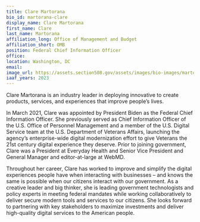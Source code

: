 ```yaml
---
title: Clare Martorana
bio_id: martorana-clare
display_name: Clare Martorana
first_name: Clare
last_name: Martorana
affiliation_long: Office of Management and Budget
affiliation_short: OMB
position: Federal Chief Information Officer
office: 
location: Washington, DC
email: 
image_url: https://assets.section508.gov/assets/images/bio-images/martorana-clare-1.jpg
iaaf_years: 2023
---
```

Clare Martorana is an industry leader in deploying innovative to create products, services, and experiences that improve people’s lives.

In March 2021, Clare was appointed by President Biden as the Federal Chief Information Officer. She previously served as Chief Information Officer of the U.S. Office of Personnel Management and a member of the U.S. Digital Service team at the U.S. Department of Veterans Affairs, launching the agency’s enterprise-wide digital modernization effort to give Veterans the 21st century digital experience they deserve. Prior to joining government, Clare was a President at Everyday Health and Senior Vice President and General Manager and editor-at-large at WebMD.

Throughout her career, Clare has worked to improve and simplify the digital experiences people have when interacting with businesses – and knows the same is possible when our citizens interact with our government. As a creative leader and big thinker, she is leading government technologists and policy experts in meeting federal mandates while working collaboratively to deliver secure modern tools and services to our citizens. She looks forward to partnering with key stakeholders to maximize investments and deliver high-quality digital services to the American people.